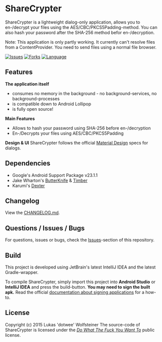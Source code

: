# ShareCrypter

ShareCrypter is a lightweight dialog-only application, allows you to en-/decrypt your files using the AES/CBC/PKCS5Padding-method. You can also hash your password after the SHA-256 method befor en-/decryption.

Note: This application is only partly working. It currently can't resolve files from a ContentProvider. You need to send files using a normal file browser.

[![Issues](https://img.shields.io/github/issues/dotWee/ShareCrypter.svg)](https://github.com/dotWee/ShareCrypter/issues)
[![Forks](https://img.shields.io/github/forks/dotWee/ShareCrypter.svg)](https://github.com/dotWee/ShareCrypter/network/members)
[![Language](https://img.shields.io/badge/language-java-orange.svg)](https://github.com/dotWee/ShareCrypter/search?l=java)

## Features

<b>The application itself</b>
+ consumes no memory in the background - no background-services, no background-processes 
+ is compatible down to Android Lollipop
+ is fully open source!

<b>Main Features</b>
+ Allows to hash your password using SHA-256 before en-/decryption
+ En-/Decrypts your files using AES/CBC/PKCS5Padding

<b>Design & UI</b>
ShareCrypter follows the official [Material Design](https://www.google.com/design/spec/components/dialogs.html#dialogs-specs) specs for dialogs.

## Dependencies

+ Google's Android Support Package v23.1.1
+ Jake Wharton's [ButterKnife](https://github.com/JakeWharton/butterknife) & [Timber](https://github.com/JakeWharton/timber)
+ Karumi's [Dexter](https://github.com/Karumi/Dexter)

## Changelog

View the [CHANGELOG.md](/docs/CHANGELOG.md).

## Questions / Issues / Bugs

For questions, issues or bugs, check the [Issues](https://github.com/dotWee/ShareCrypter/issues)-section of this repository.

## Build

This project is developed using JetBrain's latest IntelliJ IDEA and the latest Gradle-wrapper.

To compile ShareCrypter, simply import this project into **Android Studio** or **IntelliJ IDEA** and press the build-button.
**You may need to sign the built apk.** Read the official [documentation about signing applications](https://developer.android.com/tools/publishing/app-signing.html) for a how-to.

## License

Copyright (c) 2015 Lukas 'dotwee' Wolfsteiner
The source-code of ShareCrypter is licensed under the [_Do What The Fuck You Want To_](/LICENSE.md) public license.
